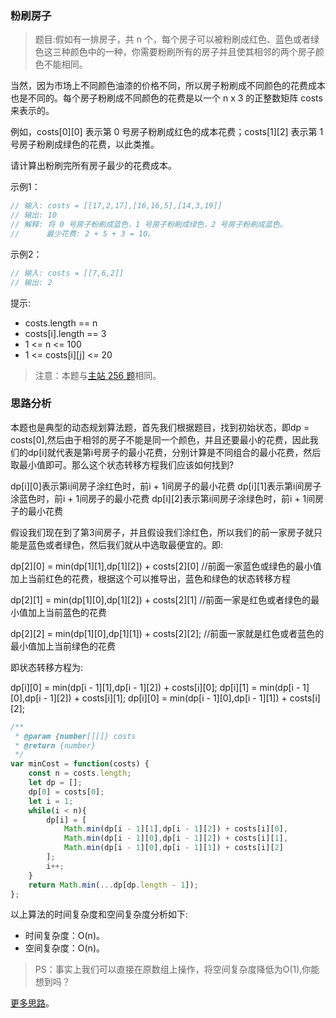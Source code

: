 ###  粉刷房子 

> 题目:假如有一排房子，共 n 个，每个房子可以被粉刷成红色、蓝色或者绿色这三种颜色中的一种，你需要粉刷所有的房子并且使其相邻的两个房子颜色不能相同。

当然，因为市场上不同颜色油漆的价格不同，所以房子粉刷成不同颜色的花费成本也是不同的。每个房子粉刷成不同颜色的花费是以一个 n x 3 的正整数矩阵 costs 来表示的。

例如，costs[0][0] 表示第 0 号房子粉刷成红色的成本花费；costs[1][2] 表示第 1 号房子粉刷成绿色的花费，以此类推。

请计算出粉刷完所有房子最少的花费成本。


示例1：

```js
// 输入: costs = [[17,2,17],[16,16,5],[14,3,19]]
// 输出: 10
// 解释: 将 0 号房子粉刷成蓝色，1 号房子粉刷成绿色，2 号房子粉刷成蓝色。
//      最少花费: 2 + 5 + 3 = 10。
```


示例2：

```js
// 输入: costs = [[7,6,2]]
// 输出: 2
```

提示:

* costs.length == n
* costs[i].length == 3
* 1 <= n <= 100
* 1 <= costs[i][j] <= 20


> 注意：本题与[主站 256 题](https://leetcode-cn.com/problems/paint-house/)相同。

### 思路分析

本题也是典型的动态规划算法题，首先我们根据题目，找到初始状态，即dp = costs[0],然后由于相邻的房子不能是同一个颜色，并且还要最小的花费，因此我们的dp[i]就代表是第i号房子的最小花费，分别计算是不同组合的最小花费，然后取最小值即可。那么这个状态转移方程我们应该如何找到?

dp[i][0]表示第i间房子涂红色时，前i + 1间房子的最小花费
dp[i][1]表示第i间房子涂蓝色时，前i + 1间房子的最小花费
dp[i][2]表示第i间房子涂绿色时，前i + 1间房子的最小花费

假设我们现在到了第3间房子，并且假设我们涂红色，所以我们的前一家房子就只能是蓝色或者绿色，然后我们就从中选取最便宜的。即:

dp[2][0] = min(dp[1][1],dp[1][2]) + costs[2][0] //前面一家蓝色或绿色的最小值加上当前红色的花费，根据这个可以推导出，蓝色和绿色的状态转移方程

dp[2][1] = min(dp[1][0],dp[1][2]) + costs[2][1] //前面一家是红色或者绿色的最小值加上当前蓝色的花费

dp[2][2] = min(dp[1][0],dp[1][1]) + costs[2][2]; //前面一家就是红色或者蓝色的最小值加上当前绿色的花费

即状态转移方程为:

dp[i][0] = min(dp[i - 1][1],dp[i - 1][2]) + costs[i][0];
dp[i][1] = min(dp[i - 1][0],dp[i - 1][2]) + costs[i][1];
dp[i][0] = min(dp[i - 1][0],dp[i - 1][1]) + costs[i][2];

```js
/**
 * @param {number[][]} costs
 * @return {number}
 */
var minCost = function(costs) {
    const n = costs.length;
    let dp = [];
    dp[0] = costs[0];
    let i = 1;
    while(i < n){
        dp[i] = [
            Math.min(dp[i - 1][1],dp[i - 1][2]) + costs[i][0],
            Math.min(dp[i - 1][0],dp[i - 1][2]) + costs[i][1],
            Math.min(dp[i - 1][0],dp[i - 1][1]) + costs[i][2]
        ];
        i++;
    }
    return Math.min(...dp[dp.length - 1]);
};
```

以上算法的时间复杂度和空间复杂度分析如下:

* 时间复杂度：O(n)。
* 空间复杂度：O(n)。

> PS：事实上我们可以直接在原数组上操作，将空间复杂度降低为O(1),你能想到吗？

[更多思路](https://leetcode-cn.com/problems/JEj789/solution/tong-su-yi-dong-de-dpzuo-fa-su-kan-by-sm-2mt3/)。
